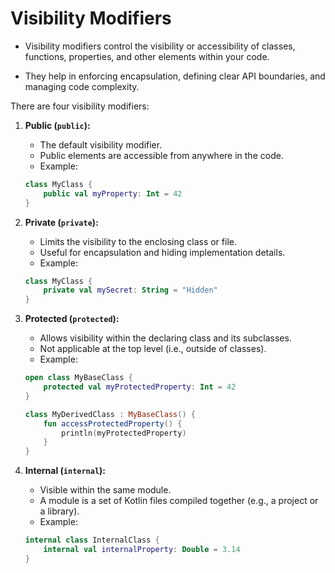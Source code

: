 # Visibility Modifiers
- Visibility modifiers control the visibility or accessibility of classes, functions, properties, and other elements within your code. 

- They help in enforcing encapsulation, defining clear API boundaries, and managing code complexity.

There are four visibility modifiers:

1. **Public (`public`):**
   - The default visibility modifier.
   - Public elements are accessible from anywhere in the code.
   - Example:

    ```kotlin
    class MyClass {
        public val myProperty: Int = 42
    }
    ```

2. **Private (`private`):**
   - Limits the visibility to the enclosing class or file.
   - Useful for encapsulation and hiding implementation details.
   - Example:

    ```kotlin
    class MyClass {
        private val mySecret: String = "Hidden"
    }
    ```

3. **Protected (`protected`):**
   - Allows visibility within the declaring class and its subclasses.
   - Not applicable at the top level (i.e., outside of classes).
   - Example:

    ```kotlin
    open class MyBaseClass {
        protected val myProtectedProperty: Int = 42
    }

    class MyDerivedClass : MyBaseClass() {
        fun accessProtectedProperty() {
            println(myProtectedProperty)
        }
    }
    ```

4. **Internal (`internal`):**
   - Visible within the same module.
   - A module is a set of Kotlin files compiled together (e.g., a project or a library).
   - Example:

    ```kotlin
    internal class InternalClass {
        internal val internalProperty: Double = 3.14
    }
    ```